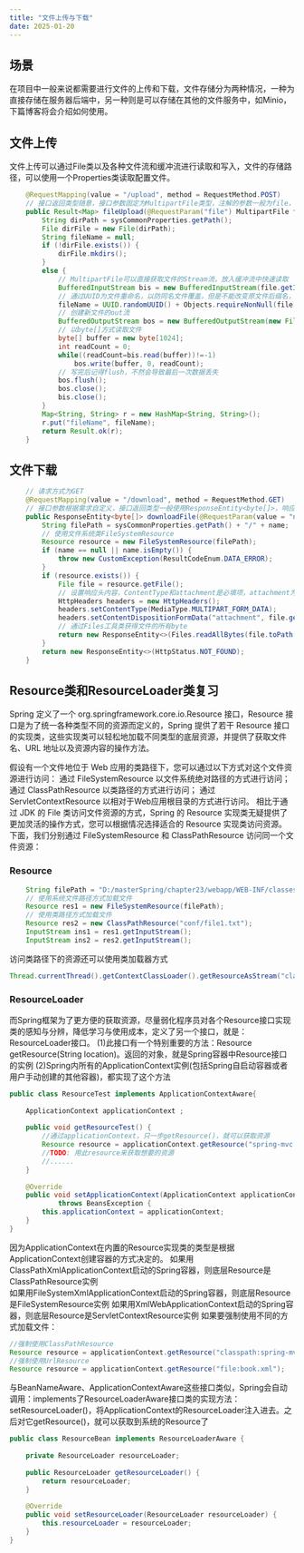 ```yaml
---
title: "文件上传与下载"
date: 2025-01-20
---
```


## 场景
在项目中一般来说都需要进行文件的上传和下载，文件存储分为两种情况，一种为直接存储在服务器后端中，另一种则是可以存储在其他的文件服务中，如Minio，下篇博客将会介绍如何使用。

## 文件上传
文件上传可以通过File类以及各种文件流和缓冲流进行读取和写入，文件的存储路径，可以使用一个Properties类读取配置文件。

```java
    @RequestMapping(value = "/upload", method = RequestMethod.POST)
    // 接口返回类型随意，接口参数固定为MultipartFile类型，注解的参数一般为file，因为前端的input文件标签会以file为名，如要修改需和前端同步
    public Result<Map> fileUpload(@RequestParam("file") MultipartFile file) throws IOException {
        String dirPath = sysCommonProperties.getPath();
        File dirFile = new File(dirPath);
        String fileName = null;
        if (!dirFile.exists()) {
            dirFile.mkdirs();
        }
        else {
            // MultipartFile可以直接获取文件的Stream流，放入缓冲流中快速读取
            BufferedInputStream bis = new BufferedInputStream(file.getInputStream());
            // 通过UUID为文件重命名，以防同名文件覆盖，但是不能改变原文件后缀名，通过getOriginalFilename方法获得原始名称
            fileName = UUID.randomUUID() + Objects.requireNonNull(file.getOriginalFilename()).substring(file.getOriginalFilename().indexOf("."));
            // 创建新文件的out流
            BufferedOutputStream bos = new BufferedOutputStream(new FileOutputStream(dirPath + "/" + fileName));
            // 以byte[]方式读取文件
            byte[] buffer = new byte[1024];
            int readCount = 0;
            while((readCount=bis.read(buffer))!=-1)
                bos.write(buffer, 0, readCount);
            // 写完后记得flush，不然会导致最后一次数据丢失
            bos.flush();
            bos.close();
            bis.close();
        }
        Map<String, String> r = new HashMap<String, String>();
        r.put("fileName", fileName);
        return Result.ok(r);
    }
```


## 文件下载

```java
    // 请求方式为GET
    @RequestMapping(value = "/download", method = RequestMethod.GET)
    // 接口参数根据需求自定义，接口返回类型一般使用ResponseEntity<byte[]>，响应体数据类型是byte[]
    public ResponseEntity<byte[]> downloadFile(@RequestParam(value = "name") String name) throws IOException {
        String filePath = sysCommonProperties.getPath() + "/" + name;
        // 使用文件系统类FileSystemResource
        Resource resource = new FileSystemResource(filePath);
        if (name == null || name.isEmpty()) {
            throw new CustomException(ResultCodeEnum.DATA_ERROR);
        }
        if (resource.exists()) {
            File file = resource.getFile();
            // 设置响应头内容，ContentType和attachment是必填项，attachment为文件名字
            HttpHeaders headers = new HttpHeaders();
            headers.setContentType(MediaType.MULTIPART_FORM_DATA);
            headers.setContentDispositionFormData("attachment", file.getName());
            // 通过Files工具类获得文件的所有byte
            return new ResponseEntity<>(Files.readAllBytes(file.toPath()), headers, HttpStatus.OK);
        }
        return new ResponseEntity<>(HttpStatus.NOT_FOUND);
    }
```

## Resource类和ResourceLoader类复习
Spring 定义了一个 org.springframework.core.io.Resource 接口，Resource 接口是为了统一各种类型不同的资源而定义的，Spring 提供了若干 Resource 接口的实现类，这些实现类可以轻松地加载不同类型的底层资源，并提供了获取文件名、URL 地址以及资源内容的操作方法。

假设有一个文件地位于 Web 应用的类路径下，您可以通过以下方式对这个文件资源进行访问：
通过 FileSystemResource 以文件系统绝对路径的方式进行访问；
通过 ClassPathResource 以类路径的方式进行访问；
通过 ServletContextResource 以相对于Web应用根目录的方式进行访问。
相比于通过 JDK 的 File 类访问文件资源的方式，Spring 的 Resource 实现类无疑提供了更加灵活的操作方式，您可以根据情况选择适合的 Resource 实现类访问资源。下面，我们分别通过 FileSystemResource 和 ClassPathResource 访问同一个文件资源：

### Resource
```java
    String filePath = "D:/masterSpring/chapter23/webapp/WEB-INF/classes/conf/file1.txt";
    // 使用系统文件路径方式加载文件
    Resource res1 = new FileSystemResource(filePath); 
    // 使用类路径方式加载文件
    Resource res2 = new ClassPathResource("conf/file1.txt");
    InputStream ins1 = res1.getInputStream();
    InputStream ins2 = res2.getInputStream();
```

访问类路径下的资源还可以使用类加载器方式
```java
Thread.currentThread().getContextClassLoader().getResourceAsStream("classpath:/***.**");
```

### ResourceLoader
而Spring框架为了更方便的获取资源，尽量弱化程序员对各个Resource接口实现类的感知与分辨，降低学习与使用成本，定义了另一个接口，就是：ResourceLoader接口。
(1)此接口有一个特别重要的方法：Resource getResource(String location)。返回的对象，就是Spring容器中Resource接口的实例
(2)Spring内所有的ApplicationContext实例(包括Spring自启动容器或者用户手动创建的其他容器)，都实现了这个方法

```java
public class ResourceTest implements ApplicationContextAware{
	
	ApplicationContext applicationContext ;
	
	public void getResourceTest() {
		//通过applicationContext，只一步getResource()，就可以获取资源
		Resource resource = applicationContext.getResource("spring-mvc.xml");
		//TODO: 用此resource来获取想要的资源
		//......
	}
	
	@Override
	public void setApplicationContext(ApplicationContext applicationContext)
			throws BeansException {		
		this.applicationContext = applicationContext;		
	}
}
```
因为ApplicationContext在内置的Resource实现类的类型是根据ApplicationContext创建容器的方式决定的。
如果用ClassPathXmlApplicationContext启动的Spring容器，则底层Resource是ClassPathResource实例     
如果用FileSystemXmlApplicationContext启动的Spring容器，则底层Resource是FileSystemResource实例 
如果用XmlWebApplicationContext启动的Spring容器，则底层Resource是ServletContextResource实例
如果要强制使用不同的方式加载文件：
```java
//强制使用ClassPathResource
Resource resource = applicationContext.getResource("classpath:spring-mvc.xml");
//强制使用UrlResource
Resource resource = applicationContext.getResource("file:book.xml");
```

与BeanNameAware、ApplicationContextAware这些接口类似，Spring会自动调用：implements了ResourceLoaderAware接口类的实现方法：setResourceLoader()，将ApplicationContext的ResourceLoader注入进去。之后对它getResource()，就可以获取到系统的Resource了

```java
public class ResourceBean implements ResourceLoaderAware {  
 
    private ResourceLoader resourceLoader;  
 
    public ResourceLoader getResourceLoader() {  
        return resourceLoader;  
    } 
 
    @Override  
    public void setResourceLoader(ResourceLoader resourceLoader) {  
        this.resourceLoader = resourceLoader;  
    }  
}  
```
